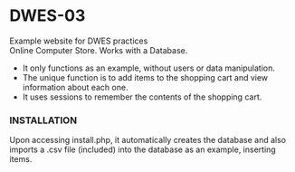 # DWES-03
Example website for DWES practices<br>
Online Computer Store. Works with a Database.

- It only functions as an example, without users or data manipulation.<br>
- The unique function is to add items to the shopping cart and view information about each one.<br>
- It uses sessions to remember the contents of the shopping cart.<br>

<h3>INSTALLATION</h3>
Upon accessing install.php, it automatically creates the database and also imports a .csv file (included) into the database as an example, inserting items.
